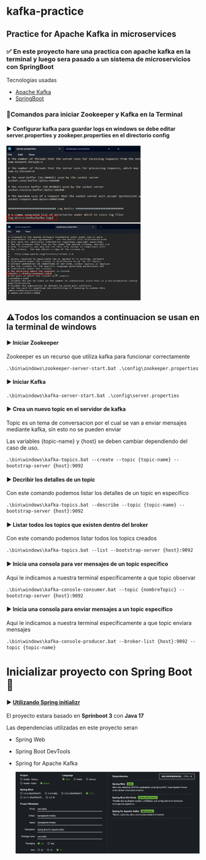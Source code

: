 # kafka-practice
## Practice for Apache Kafka in microservices


### ✅  En este proyecto hare una practica con apache kafka en la terminal y luego sera pasado a un sistema de microservicios con SpringBoot
Tecnologias usadas

- [Apache Kafka](https://kafka.apache.org/documentation/)
- [SpringBoot](https://spring.io/projects/spring-boot)


### 🔶Comandos para iniciar Zookeeper y Kafka en la Terminal


#### ▶️ Configurar kafka para guardar logs en windows se debe editar server.properties y zookeper.properties en el directorio config

<img alt="img.png" height="200" src="images/img.png" width="350"/>  
<img alt="img_1.png" height="200" src="images/img_1.png" width="350"/>

## ⚠️Todos los comandos a continuacion se usan en la terminal de windows
#### ▶️ Iniciar Zookeeper

Zookeeper es un recurso que utiliza kafka para funcionar correctamente

    .\bin\windows\zookeeper-server-start.bat .\config\zookeeper.properties

#### ▶️ Iniciar Kafka

    .\bin\windows\kafka-server-start.bat .\config\server.properties

#### ▶️ Crea un nuevo topic en el servidor de kafka

Topic es un tema de conversacion por el cual se van a enviar mensajes mediante kafka, sin esto no se pueden enviar
  
Las variables {topic-name} y {host} se deben cambiar dependiendo del caso de uso.


    .\bin\windows\kafka-topics.bat --create --topic {topic-name} --bootstrap-server {host}:9092

#### ▶️ Decribir los detalles de un topic

Con este comando podemos listar los detalles de un topic en especifico


    .\bin\windows\kafka-topics.bat --describe --topic {topic-name} --bootstrap-server {host}:9092

#### ▶️ Listar todos los topics que existen dentro del broker
Con este comando podemos listar todos los topics creados


    .\bin\windows\kafka-topics.bat --list --bootstrap-server {host}:9092

#### ▶️ Inicia una consola para ver mensajes de un topic específico

Aqui le indicamos a nuestra terminal especificamente a que topic observar


    .\bin\windows\kafka-console-consumer.bat --topic {nombreTopic} --bootstrap-server {host}:9092

#### ▶️ Inicia una consola para enviar mensajes a un topic específico

Aqui le indicamos a nuestra terminal especificamente a que topic enviara mensajes


    .\bin\windows\kafka-console-producer.bat --broker-list {host}:9092 --topic {topic-name}

# Inicializar proyecto con Spring Boot 🍃

#### ▶️ [Utilizando Spring initializr  ](https://start.spring.io/)

El proyecto estara basado en **Sprinboot 3** con **Java 17**

Las dependencias utilizadas en este proyecto seran
- Spring Web
- Spring Boot DevTools
- Spring for Apache Kafka  

  ![img_2.png](images/img_2.png)
